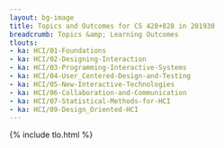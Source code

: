 ```yaml
---
layout: bg-image
title: Topics and Outcomes for CS 428+828 in 201930
breadcrumb: Topics &amp; Learning Outcomes
tlouts:
- ka: HCI/01-Foundations
- ka: HCI/02-Designing-Interaction
- ka: HCI/03-Programming-Interactive-Systems
- ka: HCI/04-User_Centered-Design-and-Testing
- ka: HCI/05-New-Interactive-Technologies
- ka: HCI/06-Collaboration-and-Communication
- ka: HCI/07-Statistical-Methods-for-HCI
- ka: HCI/09-Design_Oriented-HCI
---
```

{% include tlo.html %}
